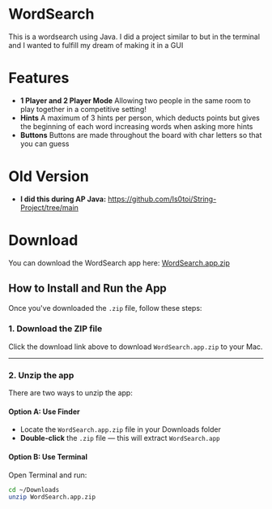 # WordSearch
This is a wordsearch using Java. I did a project similar to but in the terminal and I wanted to fulfill my dream of making it in a GUI

# Features
- **1 Player and 2 Player Mode** Allowing two people in the same room to play together in a competitive setting!
- **Hints** A maximum of 3 hints per person, which deducts points but gives the beginning of each word increasing words when asking more hints
- **Buttons** Buttons are made throughout the board with char letters so that you can guess

# Old Version
- **I did this during AP Java:** https://github.com/Is0toi/String-Project/tree/main

# Download
You can download the WordSearch app here:
[WordSearch.app.zip](https://your-link-here/](https://drive.google.com/file/d/1zjIzQcUpg0MNzSrNWaFOTC4FPmjs7-LX/view?usp=sharing)) 

## How to Install and Run the App

Once you've downloaded the `.zip` file, follow these steps:

### 1. **Download the ZIP file**
Click the download link above to download `WordSearch.app.zip` to your Mac.

---

### 2. **Unzip the app**

There are two ways to unzip the app:

#### Option A: Use Finder  
- Locate the `WordSearch.app.zip` file in your Downloads folder  
- **Double-click** the `.zip` file — this will extract `WordSearch.app`

#### Option B: Use Terminal  
Open Terminal and run:

```bash
cd ~/Downloads
unzip WordSearch.app.zip


